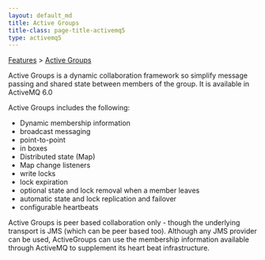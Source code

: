 ```yaml
---
layout: default_md
title: Active Groups 
title-class: page-title-activemq5
type: activemq5
---
```


[Features](features) > [Active Groups](active-groups)


Active Groups is a dynamic collaboration framework so simplify message passing and shared state between members of the group. It is available in ActiveMQ 6.0

Active Groups includes the following:

*   Dynamic membership information
*   broadcast messaging
*   point-to-point
*   in boxes
*   Distributed state (Map)
*   Map change listeners
*   write locks
*   lock expiration
*   optional state and lock removal when a member leaves
*   automatic state and lock replication and failover
*   configurable heartbeats

Active Groups is peer based collaboration only - though the underlying transport is JMS (which can be peer based too). Although any JMS provider can be used, ActiveGroups can use the membership information available through ActiveMQ to supplement its heart beat infrastructure.

